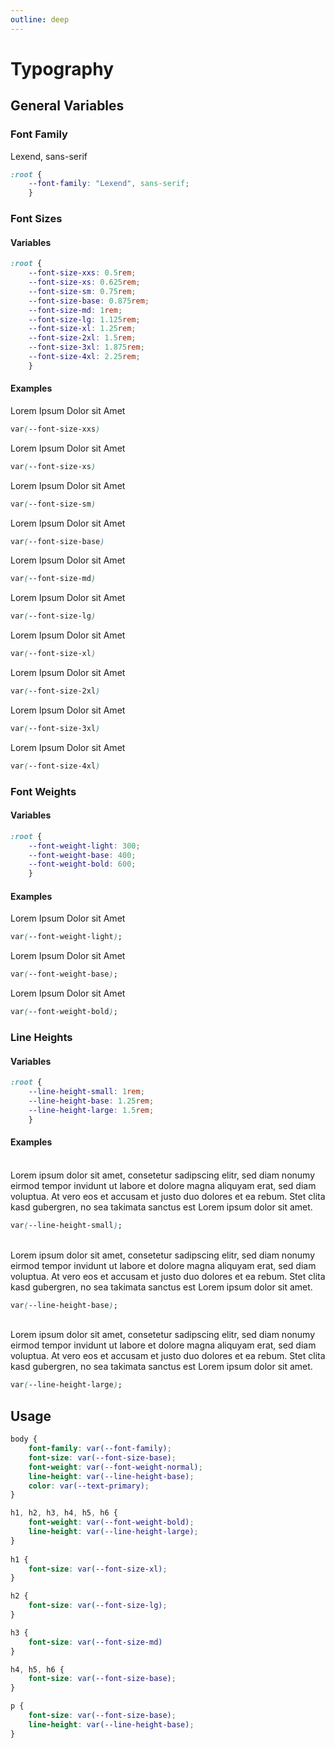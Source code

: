 ```yaml
---
outline: deep
---
```


<style>
    @import "../../../dist/css/main.min.css";
    .span {
        font-family: var(--font-family);
    }
</style>

# Typography

## General Variables

### Font Family

Lexend, sans-serif

```CSS
:root {
    --font-family: "Lexend", sans-serif;
    }
```

### Font Sizes

#### Variables

```CSS
:root {
    --font-size-xxs: 0.5rem;
    --font-size-xs: 0.625rem;
    --font-size-sm: 0.75rem;
    --font-size-base: 0.875rem;
    --font-size-md: 1rem;
    --font-size-lg: 1.125rem;
    --font-size-xl: 1.25rem;
    --font-size-2xl: 1.5rem;
    --font-size-3xl: 1.875rem;
    --font-size-4xl: 2.25rem;
    }
```

#### Examples

<span class="span" style="font-size: var(--font-size-xxs);">Lorem Ipsum Dolor sit Amet</span>

```CSS
var(--font-size-xxs)
```

<span class="span" style="font-size: var(--font-size-xs);">Lorem Ipsum Dolor sit Amet</span>

```CSS
var(--font-size-xs)
```

<span class="span" style="font-size: var(--font-size-sm);">Lorem Ipsum Dolor sit Amet</span>

```CSS
var(--font-size-sm)
```

<span class="span" style="font-size: var(--font-size-base);">Lorem Ipsum Dolor sit Amet</span>

```CSS
var(--font-size-base)
```

<span class="span" style="font-size: var(--font-size-md);">Lorem Ipsum Dolor sit Amet</span>

```CSS
var(--font-size-md)
```

<span class="span" style="font-size: var(--font-size-lg);">Lorem Ipsum Dolor sit Amet</span>

```CSS
var(--font-size-lg)
```

<span class="span" style="font-size: var(--font-size-xl);">Lorem Ipsum Dolor sit Amet</span>

```CSS
var(--font-size-xl)
```

<span class="span" style="font-size: var(--font-size-2xl);">Lorem Ipsum Dolor sit Amet</span>

```CSS
var(--font-size-2xl)
```

<span class="span" style="font-size: var(--font-size-3xl);">Lorem Ipsum Dolor sit Amet</span>

```CSS
var(--font-size-3xl)
```

<span class="span" style="font-size: var(--font-size-4xl);">Lorem Ipsum Dolor sit Amet</span>

```CSS
var(--font-size-4xl)
```

### Font Weights

#### Variables

```CSS
:root {
    --font-weight-light: 300;
    --font-weight-base: 400;
    --font-weight-bold: 600;
    }
```

#### Examples

<span class="span" style="font-weight: var(--font-weight-light);">Lorem Ipsum Dolor sit Amet</span>

```CSS
var(--font-weight-light);
```

<span class="span" style="font-weight: var(--font-weight-base);">Lorem Ipsum Dolor sit Amet</span>

```CSS
var(--font-weight-base);
```

<span class="span" style="font-weight: var(--font-weight-bold);">Lorem Ipsum Dolor sit Amet</span>

```CSS
var(--font-weight-bold);
```

### Line Heights

#### Variables

```CSS
:root {
    --line-height-small: 1rem;
    --line-height-base: 1.25rem;
    --line-height-large: 1.5rem;
    }
```

#### Examples

<br>

<div class="span" style="line-height: var(--line-height-small)!important;">Lorem ipsum dolor sit amet, consetetur sadipscing elitr, sed diam nonumy eirmod tempor invidunt ut labore et dolore magna aliquyam erat, sed diam voluptua. At vero eos et accusam et justo duo dolores et ea rebum. Stet clita kasd gubergren, no sea takimata sanctus est Lorem ipsum dolor sit amet.</div>

```CSS
var(--line-height-small);
```

<br>

<div class="span" style="line-height: var(--line-height-base)!important;">Lorem ipsum dolor sit amet, consetetur sadipscing elitr, sed diam nonumy eirmod tempor invidunt ut labore et dolore magna aliquyam erat, sed diam voluptua. At vero eos et accusam et justo duo dolores et ea rebum. Stet clita kasd gubergren, no sea takimata sanctus est Lorem ipsum dolor sit amet.</div>

```CSS
var(--line-height-base);
```

<br>

<div class="span" style="line-height: var(--line-height-large)!important;">Lorem ipsum dolor sit amet, consetetur sadipscing elitr, sed diam nonumy eirmod tempor invidunt ut labore et dolore magna aliquyam erat, sed diam voluptua. At vero eos et accusam et justo duo dolores et ea rebum. Stet clita kasd gubergren, no sea takimata sanctus est Lorem ipsum dolor sit amet.</div>

```CSS
var(--line-height-large);
```

## Usage

```CSS
body {
    font-family: var(--font-family);
    font-size: var(--font-size-base);
    font-weight: var(--font-weight-normal);
    line-height: var(--line-height-base);
    color: var(--text-primary);
}

h1, h2, h3, h4, h5, h6 {
    font-weight: var(--font-weight-bold);
    line-height: var(--line-height-large);
}
    
h1 {
    font-size: var(--font-size-xl);
}

h2 {
    font-size: var(--font-size-lg);
}

h3 {
    font-size: var(--font-size-md)
}

h4, h5, h6 {
    font-size: var(--font-size-base);
}

p {
    font-size: var(--font-size-base);
    line-height: var(--line-height-base);
}
```